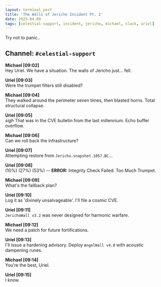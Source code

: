 ```yaml
---
layout: terminal_post
title: 'The Walls of Jericho Incident Pt. 2'
date: 2025-04-09
tags: [celestial-support, incident, jericho, michael, slack, uriel]
---
```


Try not to panic..

## Channel: `#celestial-support`

**Michael [09:02]**  
Hey Uriel. We have a situation. The walls of Jericho just... fell.

**Uriel [09:03]**  
Were the trumpet filters still disabled?

**Michael [09:04]**  
They walked around the perimeter seven times, then blasted horns. Total structural collapse.

**Uriel [09:05]**  
_sigh_ That was in the CVE bulletin from the last millennium. Echo buffer overflow.

**Michael [09:06]**  
Can we roll back the infrastructure?

**Uriel [09:07]**  
Attempting restore from `Jericho.snapshot.1057.BC`...

**Uriel [09:08]**  
(10%) (27%) (53%) -- **ERROR:** Integrity Check Failed. Too Much Trumpet.

**Michael [09:09]**  
What's the fallback plan?

**Uriel [09:10]**  
Log it as 'divinely unsalvageable'. I'll file a cosmic CVE.

**Uriel [09:11]**  
`JerichoWall v3.2` was never designed for harmonic warfare.

**Michael [09:12]**  
We need a patch for future fortifications.

**Uriel [09:13]**  
I'll issue a hardening advisory. Deploy `AngelWall v4.0` with acoustic dampening runes.

**Michael [09:14]**  
You're the best, Uriel.

**Uriel [09:15]**  
I know.
